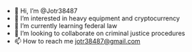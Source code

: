 - 👋 Hi, I’m @Jotr38487
- 👀 I’m interested in heavy equipment and cryptocurrency
- 🌱 I’m currently learning federal law 
- 💞️ I’m looking to collaborate on criminal justice procedures
- 📫 How to reach me jotr38487@gmail.com

<!---
Jotr38487/Jotr38487 is a ✨ special ✨ repository because its `README.md` (this file) appears on your GitHub profile.
You can click the Preview link to take a look at your changes.
--->
